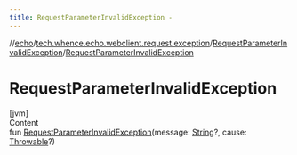 ```yaml
---
title: RequestParameterInvalidException -
---
```

//[echo](../../index.md)/[tech.whence.echo.webclient.request.exception](../index.md)/[RequestParameterInvalidException](index.md)/[RequestParameterInvalidException](-request-parameter-invalid-exception.md)



# RequestParameterInvalidException  
[jvm]  
Content  
fun [RequestParameterInvalidException](-request-parameter-invalid-exception.md)(message: [String](https://kotlinlang.org/api/latest/jvm/stdlib/kotlin/-string/index.html)?, cause: [Throwable](https://kotlinlang.org/api/latest/jvm/stdlib/kotlin/-throwable/index.html)?)  



